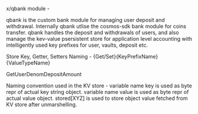 
x/qbank module - 

qbank is the custom bank module for managing user deposit and withdrawal. Internally qbank utlise 
the cosmos-sdk bank module for coins transfer. qbank handles the deposit and withdrawals of users, and also manage the kev-value psersistent store for application level accounting with intelligently used key prefixes for user, vaults, deposit etc. 

Store Key, Getter, Setters Naming - 
{Get/Set}{KeyPrefixName}{ValueTypeName} 

GetUserDenomDepositAmount

Naming convention used in the KV store - 
variable name key is used as byte repr of actual key string object.
variable name value is used as byte repr of actual value object.
stored[XYZ] is used to store object value fetched from KV store after unmarshelling.

